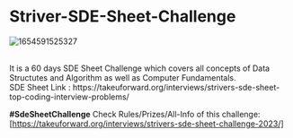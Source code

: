 # Striver-SDE-Sheet-Challenge

![1654591525327](https://user-images.githubusercontent.com/66811279/172405430-c58b25e6-5826-46d2-aa53-68e32359d32a.jpg)

<br>
It is a 60 days SDE Sheet Challenge which covers all concepts of Data Structutes and Algorithm as well as Computer Fundamentals.<br>
SDE Sheet Link : https://takeuforward.org/interviews/strivers-sde-sheet-top-coding-interview-problems/
<br>

**#SdeSheetChallenge** 
Check Rules/Prizes/All-Info of this challenge: [https://takeuforward.org/interviews/strivers-sde-sheet-challenge-2023/]
